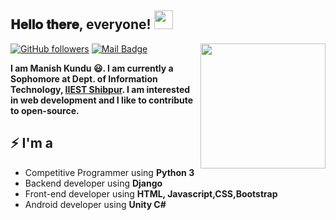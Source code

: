 <h2> 𝐇𝐞𝐥𝐥𝐨 𝐭𝐡𝐞𝐫𝐞, everyone! <img src="https://github.com/iammanish17/iammanish17/blob/master/Hi.gif?raw=true" width="30px"></h2>
<img align='right' src='https://user-images.githubusercontent.com/5713670/87202985-820dcb80-c2b6-11ea-9f56-7ec461c497c3.gif' width='200"'>

[![GitHub followers](https://img.shields.io/github/followers/iammanish17?label=Follow&style=social)](https://github.com/iammanish17/?tab=follow)
[![Mail Badge](https://img.shields.io/badge/-manishkundu@live.com-0078D4?style=flat&logo=Microsoft-Outlook&logoColor=white&link=mailto:manishkundu@live.com)](mailto:manishkundu@live.com)

**I am Manish Kundu 😃. I am currently a Sophomore at Dept. of Information Technology, [IIEST Shibpur](http://iiests.ac.in/). I am interested in web development and I like to contribute to open-source.**

## ⚡ I'm a
- Competitive Programmer using **Python 3**
- Backend developer using **Django**
- Front-end developer using **HTML, Javascript,CSS,Bootstrap**
- Android developer using **Unity C#**

